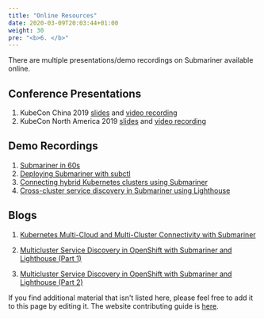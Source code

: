 ```yaml
---
title: "Online Resources"
date: 2020-03-09T20:03:44+01:00
weight: 30
pre: "<b>6. </b>"
---
```


There are multiple presentations/demo recordings on Submariner available online.

## Conference Presentations

1. KubeCon China 2019
   [slides](https://static.sched.com/hosted_files/kccncosschn19eng/6b/Hybrid%20Cloud%20and%20Multi-Cluster%20Service%20Connectivity.pdf) and
[video recording](https://www.youtube.com/watch?v=uU4PSBLrpi8&list=PLj6h78yzYM2Njj5PvNc4Mtcril2YyR95d)
2. KubeCon North America 2019 [slides](https://static.sched.com/hosted_files/kccncna19/7d/Submariner%20Kubecon%20NA%202019%20%281%29.pdf)
   and [video recording](https://www.youtube.com/watch?v=jMvuchSMCKU&list=PLj6h78yzYM2NDs-iu8WU5fMxINxHXlien)

## Demo Recordings

1. [Submariner in 60s](https://www.youtube.com/watch?v=pQgUWiGtKqM)
2. [Deploying Submariner with subctl](https://www.youtube.com/watch?v=cInmBXuZsU8)
3. [Connecting hybrid Kubernetes clusters using Submariner](https://www.youtube.com/watch?v=fMhZRNn0fxQ)
4. [Cross-cluster service discovery in Submariner using Lighthouse](https://www.youtube.com/watch?v=tXsemQPNhyQ)

## Blogs

1. [Kubernetes Multi-Cloud and Multi-Cluster Connectivity with Submariner](https://www.linkedin.com/pulse/kubernetes-multi-cloud-multi-cluster-connectivity-gokul-chandra/?trk=related_artice_Kubernetes%20Multi-Cloud%20and%20Multi-Cluster%20Connectivity%20with%20Submariner_article-card_title)
2. [Multicluster Service Discovery in OpenShift with Submariner and Lighthouse (Part 1)](https://www.openshift.com/blog/multicluster-service-discovery-in-openshift)

3. [Multicluster Service Discovery in OpenShift with Submariner and Lighthouse (Part 2)](https://www.openshift.com/blog/multicluster-service-discovery-in-openshift-part-2)

If you find additional material that isn't listed here, please feel free to add it to this page by editing it.
The website contributing guide is [here](../contributing/website).
